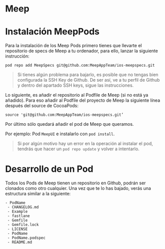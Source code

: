 # Meep  

# Instalación MeepPods

Para la instalación de los Meep Pods primero tienes que llevarte el repositorio de specs de Meep a tu ordenador, para ello, lanzar la siguiente instrucción:

~~~
pod repo add MeepSpecs git@github.com:MeepAppTeam/ios-meepspecs.git
~~~

> Si tienes algún problema para bajarlo, es posible que no tengas bien configurada la SSH Key de Github. De ser así, ve a tu perfil de Github y dentro del apartado SSH keys, sigue las instrucciones.

Lo siguiente, es añadir el repositorio al Podfile de Meep (si no está ya añadido). Para eso añadir al Podfile del proyecto de Meep la siguiente línea después del source de CocoaPods:

~~~
source 'git@github.com:MeepAppTeam/ios-meepspecs.git’
~~~

Por último sólo quedará añadir el pod de Meep que queramos. 

Por ejemplo: Pod `MeepUI` e instalarlo con `pod install`. 

> Si por algún motivo hay un error en la operación al instalar el pod, tendrás que hacer un `pod repo update` y volver a intentarlo.


# Desarrollo de un Pod

Todos los Pods de Meep tienen un repositorio en Github, podrán ser clonados como otro cualquier. Una vez que te lo has bajado, verás una estructura similar a la siguiente:

    - PodName
     - CHANGELOG.md
     - Example
     - fastlane
     - Gemfile
     - Gemfile.lock
     - LICENSE
     - PodName
     - PodName.podspec
     - README.md
